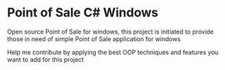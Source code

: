 # Point of Sale C# Windows
Open source Point of Sale for windows, this project is initiated to provide those in need of simple Point of Sale application for windows

Help me contribute by applying the best OOP techniques and features you want to add for this project
